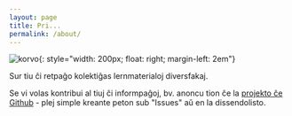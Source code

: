 ```yaml
---
layout: page
title: Pri...
permalink: /about/
---
```


![korvo](../corvus.jpg){: style="width: 200px; float: right; margin-left: 2em"}


Sur tiu ĉi retpaĝo kolektiĝas lernmaterialoj diversfakaj.

Se vi volas kontribui al tiuj ĉi informpaĝoj, bv. anoncu tion ĉe la
[projekto ĉe Github](https://github.com/reta-lernejo/reta-lernejo.github.io) - plej
simple kreante peton sub "Issues" aŭ en la dissendolisto.
